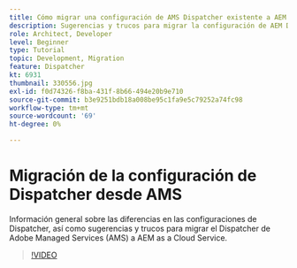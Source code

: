 ```yaml
---
title: Cómo migrar una configuración de AMS Dispatcher existente a AEM as a Cloud Service
description: Sugerencias y trucos para migrar la configuración de AEM Dispatcher de Adobe Managed Services (AMS) a AEM as a Cloud Service.
role: Architect, Developer
level: Beginner
type: Tutorial
topic: Development, Migration
feature: Dispatcher
kt: 6931
thumbnail: 330556.jpg
exl-id: f0d74326-f8ba-431f-8b66-494e20b9e710
source-git-commit: b3e9251bdb18a008be95c1fa9e5c79252a74fc98
workflow-type: tm+mt
source-wordcount: '69'
ht-degree: 0%

---
```


# Migración de la configuración de Dispatcher desde AMS

Información general sobre las diferencias en las configuraciones de Dispatcher, así como sugerencias y trucos para migrar el Dispatcher de Adobe Managed Services (AMS) a AEM as a Cloud Service.

>[!VIDEO](https://video.tv.adobe.com/v/330556?quality=12&learn=on)
